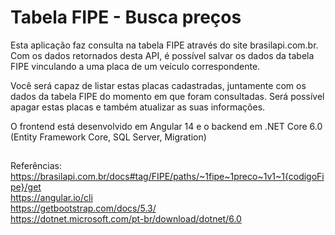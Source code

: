 # Tabela FIPE - Busca preços

Esta aplicação faz consulta na tabela FIPE através do site brasilapi.com.br. Com os dados retornados desta API, é possível salvar os dados da tabela FIPE vinculando a uma placa de um veículo correspondente.

Você será capaz de listar estas placas cadastradas, juntamente com os dados da tabela FIPE do momento em que foram consultadas. Será possível apagar estas placas e também atualizar as suas informações.

O frontend está desenvolvido em Angular 14 e o backend em .NET Core 6.0 (Entity Framework Core, SQL Server, Migration)

##

Referências: <br>
https://brasilapi.com.br/docs#tag/FIPE/paths/~1fipe~1preco~1v1~1{codigoFipe}/get <br>
https://angular.io/cli <br>
https://getbootstrap.com/docs/5.3/ <br>
https://dotnet.microsoft.com/pt-br/download/dotnet/6.0 <br>
